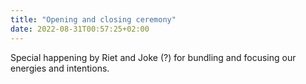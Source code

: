 ```yaml
---
title: "Opening and closing ceremony"
date: 2022-08-31T00:57:25+02:00
---
```


Special happening by Riet and Joke (?) for bundling and focusing our energies and intentions.

<!--more-->


